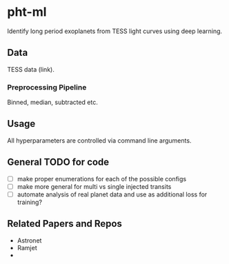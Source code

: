 # pht-ml

Identify long period exoplanets from TESS light curves using deep learning.


## Data

TESS data (link).

### Preprocessing Pipeline

Binned, median, subtracted etc.


## Usage

All hyperparameters are controlled via command line arguments. 


## General TODO for code

- [ ] make proper enumerations for each of the possible configs
- [ ] make more general for multi vs single injected transits
- [ ] automate analysis of real planet data and use as additional loss for training?

## Related Papers and Repos

- Astronet
- Ramjet
- 